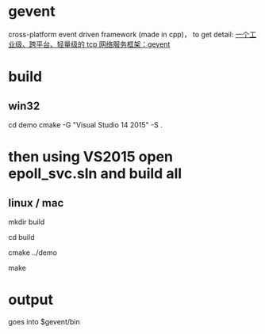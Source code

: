 # gevent
cross-platform event driven framework (made in cpp)， to get detail: [一个工业级、跨平台、轻量级的 tcp 网络服务框架：gevent ](https://www.cnblogs.com/goodcitizen/p/12349909.html)
# build
## win32
cd demo
cmake -G "Visual Studio 14 2015" -S .
# then using VS2015 open epoll_svc.sln and build all
## linux / mac
mkdir build

cd build

cmake ../demo

make
# output
goes into $gevent/bin
